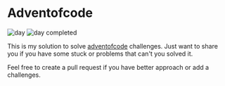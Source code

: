 # Adventofcode

![day](https://img.shields.io/badge/day%20📅-25-blue)
![day completed](https://img.shields.io/badge/days%20completed-4-red)

This is my solution to solve [adventofcode](https://adventofcode.com/) challenges. Just want to share you if you have some stuck or problems that can't you solved it.

Feel free to create a pull request if you have better approach or add a challenges.
